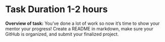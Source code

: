 # Task Duration 1-2 hours

**Overview of task:**
You’ve done a lot of work so now it’s time to show your mentor your progress! Create a README in markdown, make sure your GitHub is organized, and submit your finalized project.